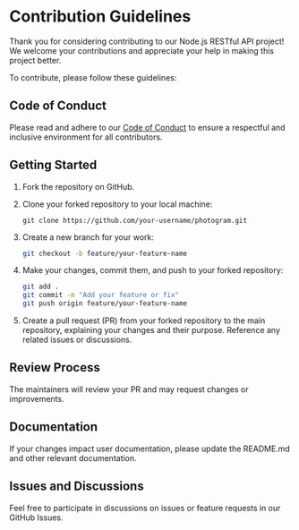 # Contribution Guidelines

Thank you for considering contributing to our Node.js RESTful API project! We welcome your contributions and appreciate your help in making this project better.

To contribute, please follow these guidelines:

## Code of Conduct

Please read and adhere to our [Code of Conduct](CODE_OF_CONDUCT.md) to ensure a respectful and inclusive environment for all contributors.

## Getting Started

1. Fork the repository on GitHub.

2. Clone your forked repository to your local machine:

   ```
   git clone https://github.com/your-username/photogram.git
   ```

3. Create a new branch for your work: 
    ```bash
    git checkout -b feature/your-feature-name
    ```

4. Make your changes, commit them, and push to your forked repository:
    ```bash
    git add .
    git commit -m "Add your feature or fix"
    git push origin feature/your-feature-name
    ```

5. Create a pull request (PR) from your forked repository to the main repository, explaining your changes and their purpose. Reference any related issues or discussions.

## Review Process
The maintainers will review your PR and may request changes or improvements.

## Documentation
If your changes impact user documentation, please update the README.md and other relevant documentation.

## Issues and Discussions
Feel free to participate in discussions on issues or feature requests in our GitHub Issues.


